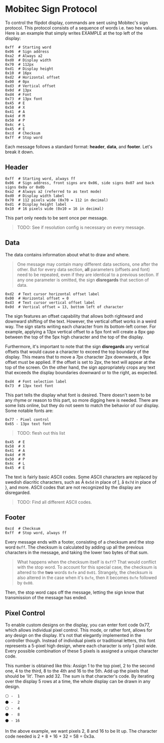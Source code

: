 # Mobitec Sign Protocol

To control the flipdot display, commands are sent using Mobitec's sign protocol. This protocol consists of a sequence of words i.e. two hex values.
Here is an example that simply writes EXAMPLE at the top left of the display:
```
0xff  # Starting word
0x06  # Sign address
0xa2  # Always a2
0xd0  # Display width
0x70  # 112px
0xd1  # Display height
0x10  # 16px
0xd2  # Horizontal offset
0x00  # 0px
0xd3  # Vertical offset
0x0d  # 13px
0xd4  # Font
0x73  # 13px font
0x45  # E
0x58  # X
0x41  # A
0x4d  # M
0x50  # P
0x4c  # L
0x45  # E
0xcd  # Checksum
0xff  # Stop word
```
Each message follows a standard format: **header**, **data**, and **footer**. Let's break it down.

## Header
```
0xff  # Starting word, always ff
0x06  # Sign address, front signs are 0x06, side signs 0x07 and back signs 0x0a or 0x0b
0xa2  # Always a2 (referred to as text mode)
0xd0  # Display width label
0x70  # 112 pixels wide (0x70 = 112 in decimal)
0xd1  # Display height label
0x10  # 16 pixels wide (0x10 = 16 in decimal)
```
This part only needs to be sent once per message. 
>TODO: See if resolution config is necessary on every message.

## Data
The data contains information about what to draw and where. 
> One message may contain many different data sections, one after the other. But for every data section, **all** parameters (offsets and font) need to be repeated, even if they are identical to a previous section. If any one parameter is omitted, the sign **disregards** that section of data.

```
0xd2  # Text cursor horizontal offset label
0x00  # Horizontal offset = 0
0xd3  # Text cursor vertical offset label
0x0d  # Vertical offset = 13, bottom left of character
```
The sign features an offset capability that allows both rightward and downward shifting of the text. However, the vertical offset works in a weird way. The sign starts writing each character from its bottom-left corner. For example, applying a 13px vertical offset to a 5px font will create a 8px gap between the top of the 5px high character and the top of the display.

Furthermore, it's important to note that the sign **disregards** any vertical offsets that would cause a character to exceed the top boundary of the display. This means that to move a 7px character 2px downwards, a 9px offset must be applied. If the offset is set to 2px, the text will appear at the top of the screen. On the other hand, the sign appropriately crops any text that exceeds the display boundaries downward or to the right, as expected.
```
0xd4  # Font selection label
0x73  # 13px text font
```
This part tells the display what font is desired. There doesn't seem to be any rhyme or reason to this part, so more digging here is needed. There are some lists online, but they do not seem to match the behavior of our display.
Some notable fonts are:
```
0x77 - Pixel control
0x65 - 13px text font
```
> TODO: flesh out this list

```
0x45  # E
0x58  # X
0x41  # A
0x4d  # M
0x50  # P
0x4c  # L
0x45  # E
```
The text is fairly basic ASCII codes. Some ASCII characters are replaced by swedish diacritic characters, such as Å `0x5d` in place of ], å `0x7d` in place of }, and more. ASCII codes that are not recognized by the display are disregarded.
> TODO: Find all different ASCII codes.

## Footer
```
0xcd  # Checksum
0xff  # Stop word, always ff
```
Every message ends with a footer, consisting of a checksum and the stop word `0xff`. The checksum is calculated by adding up all the previous characters in the message, and taking the lower two bytes of that sum. 
>What happens when the checksum itself is `0xff`? That would conflict with the stop word. To account for this special case, the checksum is altered to the **two** words `0xfe` and `0x01`. Strangely, the checksum is also altered in the case when it's `0xfe`, then it becomes `0xfe` followed by `0x00`. 

Then, the stop word caps off the message, letting the sign know that transmission of the message has ended.

## Pixel Control
To enable custom designs on the display, you can enter font code 0x77, which allows individual pixel control. This mode, or rather font, allows for any design on the display. It's not that elegantly implemented in the controller though. Instead of individual pixels or traditional letters, this font represents a 5-pixel high design, where each character is only 1 pixel wide. Every possible combination of these 5 pixels is assigned a unique character code.

This number is obtained like this: Assign 1 to the top pixel, 2 to the second one, 4 to the third, 8 to the 4th and 16 to the 5th. Add up the pixels that should be 'lit'. Then add 32. The sum is that character's code. By iterating over the display 5 rows at a time, the whole display can be drawn in any design.

```
⚪ -  1
⚫ -  2
⚪ -  4
⚫ -  8
⚫ - 16
```
In the above example, we want pixels 2, 8 and 16 to be lit up. The character code needed is 2 + 8 + 16 + 32 = 58 = 0x3a.


